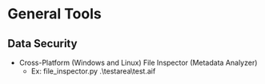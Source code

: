 # General Tools

## Data Security
- Cross-Platform (Windows and Linux) File Inspector (Metadata Analyzer)
  - Ex: file_inspector.py .\testarea\test.aif
